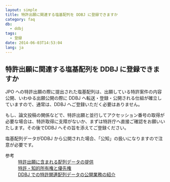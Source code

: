 ```yaml
---
layout: simple
title: 特許出願に関連する塩基配列を DDBJ に登録できますか
category: faq
db:
  - ddbj
tags: 
  - 登録
date: 2014-06-03T14:53:04
lang: ja
---
```


## 特許出願に関連する塩基配列を DDBJ に登録できますか

<p>JPO への特許出願の際に提出された塩基配列は、出願している特許案件の内容公開、いわゆる出願公開の際に DDBJ へ転送・登録・公開される仕組が確立していますので、通常は、DDBJ へご登録いただく必要はありません。</p>
<p>もし、論文投稿の関係などで、特許出願と並行してアクセッション番号の取得が必要な場合は、特許取得に支障がないか、まずは特許庁へ直接ご確認をお願いいたします。その後でDDBJ へその旨を添えてご登録ください。</p>
<p>塩基配列データがDDBJ から公開された場合、「公知」の扱いになりますので注意が必要です。</p>
<dl><dt>参考</dt>
  <dd><a href="/ddbj/patent-data.html">特許出願に含まれる配列データの提供</a></dd>
  <dd><a href="/policies.html#ownership">特許・知的所有権と優先権</a></dd>
  <dd><a href="/activities/patent.html">DDBJ での特許関連配列データの公開業務の紹介</a></dd>
</dl>
